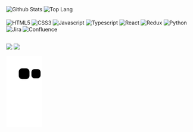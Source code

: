 ﻿<div>
	<img
		width="450em"
		src="https://github-readme-stats-antoinegh.vercel.app/api?username=antoineGH&hide=contribs,prs&theme=codeSTACKr&show_icons=true&count_private=true"
		alt="Github Stats"
	/>
	<img
		height="136em"
		src="https://github-readme-stats-antoinegh.vercel.app/api/top-langs/?username=antoineGH&theme=codeSTACKr&layout=compact&hide=python,less&langs_count=5"
		alt="Top Lang"
	/>
</div>
<div style="display: inline-block"><br>
  <img align="center" height="30" width="40" alt="HTML5" src="https://cdn.jsdelivr.net/gh/devicons/devicon/icons/html5/html5-original.svg" />
  <img align="center" height="30" width="40" alt="CSS3" src="https://cdn.jsdelivr.net/gh/devicons/devicon/icons/css3/css3-original.svg" />
  <img align="center" height="30" width="40" alt="Javascript" src="https://cdn.jsdelivr.net/gh/devicons/devicon/icons/javascript/javascript-original.svg" />
  <img align="center" height="30" width="40" alt="Typescript" src="https://cdn.jsdelivr.net/npm/devicon-2.2@2.2.0/icons/typescript/typescript-original.svg" />
  <img align="center" height="30" width="40" alt="React" src="https://cdn.jsdelivr.net/gh/devicons/devicon/icons/react/react-original.svg" />
  <img align="center" height="30" width="40" alt="Redux" src="https://cdn.jsdelivr.net/gh/devicons/devicon/icons/redux/redux-original.svg" />
  <img align="center" height="30" width="40" alt="Python" src="https://cdn.jsdelivr.net/gh/devicons/devicon/icons/python/python-original.svg" />
  <img align="center" height="30" width="40" alt="Jira" src="https://cdn.jsdelivr.net/gh/devicons/devicon/icons/jira/jira-original.svg" />
  <img align="center" height="30" width="40" alt="Confluence" src="https://cdn.jsdelivr.net/gh/devicons/devicon/icons/confluence/confluence-original.svg" />
</div>

##

<div>
  <a href="https://www.linkedin.com/in/antoinert" target="_blank"><img src="https://img.shields.io/badge/LinkedIn-0077B5?style=for-the-badge&logo=linkedin&logoColor=white" target="_blank"/></a>
  <a href= "mailto:antoine.ratat@gmail.com"><img src="https://img.shields.io/badge/Gmail-D14836?style=for-the-badge&logo=gmail&logoColor=white" target="_blank"/></a>
  
  ![Snake animation](https://github.com/antoineGH/antoineGH/blob/output/github-contribution-grid-snake.svg)
  
</div>
